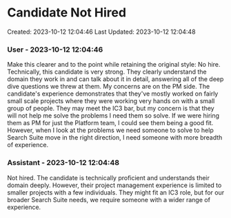 # Candidate Not Hired

Created: 2023-10-12 12:04:46
Last Updated: 2023-10-12 12:04:48

### User - 2023-10-12 12:04:46

Make this clearer and to the point while retaining the original style: No hire. Technically, this candidate is very strong. They clearly understand the domain they work in and can talk about it in detail, answering all of the deep dive questions we threw at them. My concerns are on the PM side. The candidate's experience demonstrates that they've mostly worked on fairly small scale projects where they were working very hands on with a small group of people. They may meet the IC3 bar, but my concern is that they will not help me solve the problems I need them so solve. If we were hiring them as PM for just the Platform team, I could see them being a good fit. However, when I look at the problems we need someone to solve to help Search Suite move in the right direction, I need someone with more breadth of experience. 

### Assistant - 2023-10-12 12:04:48

Not hired. The candidate is technically proficient and understands their domain deeply. However, their project management experience is limited to smaller projects with a few individuals. They might fit an IC3 role, but for our broader Search Suite needs, we require someone with a wider range of experience.

